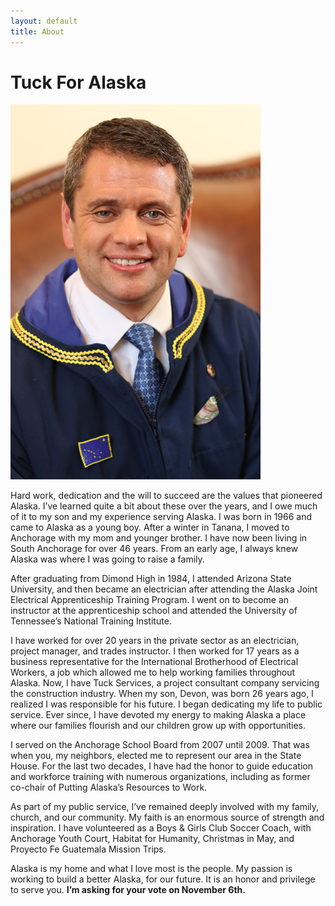 ```yaml
---
layout: default
title: About
---
```

<h1>Tuck For Alaska</h1>

<img class="headshot" src="assets/images/headshot-small.png">

Hard work, dedication and the will to succeed are the values that pioneered Alaska. I’ve learned quite
a bit about these over the years, and I owe much of it to my son and my experience serving Alaska.
I was born in 1966 and came to Alaska as a young boy. After a winter in Tanana, I moved to
Anchorage with my mom and younger brother. I have now been living in South Anchorage for over
46 years. From an early age, I always knew Alaska was where I was going to raise a family.

After graduating from Dimond High in 1984, I attended Arizona State University, and then became
an electrician after attending the Alaska Joint Electrical Apprenticeship Training Program. I went on
to become an instructor at the apprenticeship school and attended the University of Tennessee’s
National Training Institute.

I have worked for over 20 years in the private sector as an electrician, project manager, and trades
instructor. I then worked for 17 years as a business representative for the International Brotherhood
of Electrical Workers, a job which allowed me to help working families throughout Alaska. Now, I
have Tuck Services, a project consultant company servicing the construction industry.
When my son, Devon, was born 26 years ago, I realized I was responsible for his future. I began
dedicating my life to public service. Ever since, I have devoted my energy to making Alaska a place
where our families flourish and our children grow up with opportunities.

I served on the Anchorage School Board from 2007 until 2009. That was when you, my neighbors,
elected me to represent our area in the State House. For the last two decades, I have had the honor to
guide education and workforce training with numerous organizations, including as former co-chair of
Putting Alaska’s Resources to Work.

As part of my public service, I’ve remained deeply involved with my family, church, and our
community. My faith is an enormous source of strength and inspiration. I have volunteered as a Boys
&amp; Girls Club Soccer Coach, with Anchorage Youth Court, Habitat for Humanity, Christmas in May,
and Proyecto Fe Guatemala Mission Trips.

Alaska is my home and what I love most is the people. My passion is working to build a better
Alaska, for our future. It is an honor and privilege to serve you. <strong>I’m asking for your vote on
    November 6th.</strong>